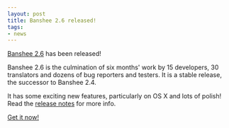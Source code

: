 ```yaml
---
layout: post
title: Banshee 2.6 released!
tags:
- news
---
```


[Banshee 2.6](/download/archives/2.6.0/) has been released!  

Banshee 2.6 is the culmination of six months' work by 15 developers, 30 translators and dozens of bug reporters and testers. It is a stable release, the successor to Banshee 2.4.  

It has some exciting new features, particularly on OS X and lots of polish!  Read the [release notes](/download/archives/2.6.0/) for more info.  

[Get it now!](/download)
